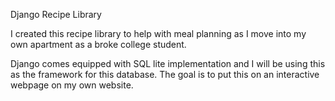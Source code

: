 Django Recipe Library

I created this recipe library to help with meal planning as I move into my own apartment as a broke college student. 

Django comes equipped with SQL lite implementation and I will be using this as the framework for this database. The goal is to put this on an interactive webpage on my own website.
